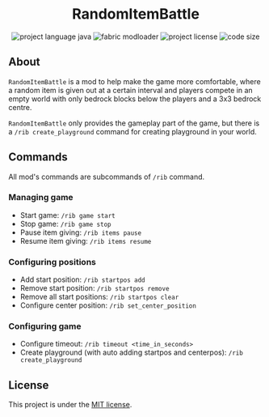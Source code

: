 <h1 align="center">
    RandomItemBattle
</h1>

<p align="center">
    <img src="https://img.shields.io/badge/java-%23ED8B00.svg?logo=openjdk&logoColor=white&style=for-the-badge" alt="project language java" />
    <img src="https://img.shields.io/badge/modloader-fabric-cccccc?style=for-the-badge" alt="fabric modloader" />
    <img src="https://img.shields.io/badge/LICENSE-MIT-green?style=for-the-badge" alt="project license" />
    <img src="https://img.shields.io/github/languages/code-size/Zwylair/RandomItemBattle?style=for-the-badge" alt="code size" />
</p>

## About

`RandomItemBattle` is a mod to help make the game more comfortable, where a random item is given out at a certain interval and players compete in an empty world with only bedrock blocks below the players and a 3x3 bedrock centre.

`RandomItemBattle` only provides the gameplay part of the game, but there is a `/rib create_playground` command for creating playground in your world.
## Commands

All mod's commands are subcommands of `/rib` command.

### Managing game

* Start game: `/rib game start`
* Stop game: `/rib game stop`
* Pause item giving: `/rib items pause`
* Resume item giving: `/rib items resume`

### Configuring positions

* Add start position: `/rib startpos add`
* Remove start position: `/rib startpos remove`
* Remove all start positions: `/rib startpos clear`
* Configure center position: `/rib set_center_position`

### Configuring game

* Configure timeout: `/rib timeout <time_in_seconds>`
* Create playground (with auto adding startpos and centerpos): `/rib create_playground`

## License

This project is under the [MIT license](./LICENSE).
